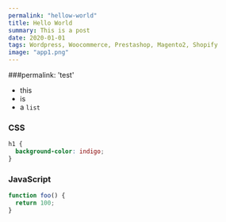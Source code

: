 ```yaml
---
permalink: "hellow-world"
title: Hello World
summary: This is a post
date: 2020-01-01
tags: Wordpress, Woocommerce, Prestashop, Magento2, Shopify
image: "app1.png"
---
```


###permalink: 'test'

- this
- is
- a `list`

### CSS

```css
h1 {
  background-color: indigo;
}
```

### JavaScript

```javascript
function foo() {
  return 100;
}
```
